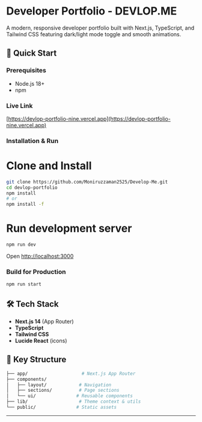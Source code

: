 # Developer Portfolio - DEVLOP.ME

A modern, responsive developer portfolio built with Next.js, TypeScript, and Tailwind CSS featuring dark/light mode toggle and smooth animations.

## 🚀 Quick Start

### Prerequisites
- Node.js 18+
- npm
### Live Link
[https://devlop-portfolio-nine.vercel.app](https://devlop-portfolio-nine.vercel.app)

### Installation & Run

# Clone and Install

``` bash
git clone https://github.com/Moniruzzaman2525/Develop-Me.git
cd devlop-portfolio
npm install
# or
npm install -f

```

# Run development server
``` bash
npm run dev
```

Open [http://localhost:3000](http://localhost:3000)


### Build for Production

``` bash
npm run start
```


## 🛠️ Tech Stack

- **Next.js 14** (App Router)
- **TypeScript**
- **Tailwind CSS**
- **Lucide React** (icons)

## 📁 Key Structure

``` bash
├── app/                    # Next.js App Router
├── components/
│   ├── layout/            # Navigation
│   ├── sections/          # Page sections
│   └── ui/               # Reusable components
├── lib/                   # Theme context & utils
└── public/               # Static assets
```

---

